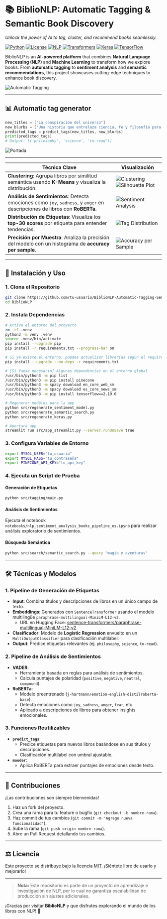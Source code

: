 # 📚 **BiblioNLP: Automatic Tagging & Semantic Book Discovery**

*Unlock the power of AI to tag, cluster, and recommend books seamlessly.*

[![Python](https://img.shields.io/badge/Python-3.9%2B-blue.svg)](https://www.python.org/)
[![License](https://img.shields.io/badge/License-MIT-yellow.svg)](LICENSE)
[![NLP](https://img.shields.io/badge/NLP-Sentiment%20Analysis-green)](https://www.nltk.org/)
[![Transformers](https://img.shields.io/badge/Transformers-Hugging%20Face-orange)](https://huggingface.co/)
[![Keras](https://img.shields.io/badge/Keras-Deep%20Learning-red)](https://keras.io/)
[![TensorFlow](https://img.shields.io/badge/TensorFlow-2.x-orange)](https://www.tensorflow.org/)

BiblioNLP is an **AI-powered platform** that combines **Natural Language Processing (NLP)** and **Machine Learning** to transform how we explore books. From **automatic tagging** to **sentiment analysis** and **semantic recommendations**, this project showcases cutting-edge techniques to enhance book discovery.

![Automatic Tagging](img/streamlit_app.jpg)

---

## 📊 Automatic tag generator

```python
new_titles = ["La conspiración del universo"]
new_blurbs = ["Una historia que entrelaza ciencia, fe y filosofía para revelar los secretos de la creación."]
predicted_tags = predict_tags(new_titles, new_blurbs)
print(predicted_tags)
# Output: [('philosophy', 'science', 'to-read')]
```

![Portada](img/tag_wordcloud.jpg)

---

| **Técnica Clave**                          | **Visualización**                                                                 |
|--------------------------------------------|-----------------------------------------------------------------------------------|
| **Clustering**: Agrupa libros por similitud semántica usando **K-Means** y visualiza la distribución. | ![Clustering](img/clustering_books.jpg) ![Silhouette Plot](img/silhouette_plot_no_tags.jpg) |
| **Análisis de Sentimientos**: Detecta emociones como `joy`, `sadness`, y `anger` en descripciones de libros con **RoBERTa**. | ![Sentiment Analysis](img/roberta-emotions.jpg)                                   |
| **Distribución de Etiquetas**: Visualiza los **top-30 scores** por etiqueta para entender tendencias. | ![Tag Distribution](img/tag_distribution.jpg)                                     |
| **Precisión por Muestra**: Analiza la precisión del modelo con un histograma de **accuracy per sample**. | ![Accuracy per Sample](img/accuracy_per_sample_hist.jpg)                          |

---

## 🚀 Instalación y Uso

### 1. Clona el Repositorio

```bash
git clone https://github.com/tu-usuario/BiblioNLP-Automatic-Tagging-Semantic-Book-Search.git
cd BiblioNLP
```

### 2. Instala Dependencias

```bash
# Activa el entorno del proyecto
rm -rf .venv
python3 -m venv .venv
source .venv/bin/activate
pip install --upgrade pip
pip install -r requirements.txt --progress-bar on

# Si ya existe el entorno, puedes actualizar librerías según el requirements
pip install --upgrade --no-deps -r requirements.txt

# [Si fuese necesario] Algunas dependencias en el entorno global
/usr/bin/python3 -m pip list
/usr/bin/python3 -m pip install pinecone
/usr/bin/python3 -m spacy download en_core_web_sm
/usr/bin/python3 -m spacy download es_core_news_sm
/usr/bin/python3 -m pip install tensorflow==2.19.0

# Regenerar modelos para la app
python src/regenerate_sentiment_model.py
python src/regenerate_semantic_search.py
python src/regenerate_keras.py

# Apertura app
streamlit run src/app_streamlit.py --server.runOnSave true
```

### 3. Configura Variables de Entorno

```bash
export MYSQL_USER="tu_usuario"
export MYSQL_PASS="tu_contraseña"
export PINECONE_API_KEY="tu_api_key"
```

### 4. Ejecuta un Script de Prueba

#### Generación de Etiquetas

```bash
python src/tagging/main.py
```

#### Análisis de Sentimientos

Ejecuta el notebook `notebooks/nlp_sentiment_analysis_books_pipeline_es.ipynb` para realizar análisis exploratorio de sentimientos.

#### Búsqueda Semántica

```bash
python src/search/semantic_search.py --query "magia y aventuras"
```

---

## 🛠 Técnicas y Modelos

### 1. **Pipeline de Generación de Etiquetas**

- **Input**: Combina títulos y descripciones de libros en un único campo de texto.
- **Embeddings**: Generados con `SentenceTransformer` usando el modelo multilingüe `paraphrase-multilingual-MiniLM-L12-v2`.
  - URL en Hugging Face: [sentence-transformers/paraphrase-multilingual-MiniLM-L12-v2](https://huggingface.co/sentence-transformers/paraphrase-multilingual-MiniLM-L12-v2)
- **Clasificador**: Modelo de **Logistic Regression** envuelto en un `MultiOutputClassifier` para clasificación multilabel.
- **Output**: Predice etiquetas relevantes (ej. `philosophy`, `science`, `to-read`).

### 2. **Pipeline de Análisis de Sentimientos**

- **VADER**:
  - Herramienta basada en reglas para análisis de sentimientos.
  - Calcula puntajes de polaridad (`positive`, `negative`, `neutral`, `compound`).
- **RoBERTa**:
  - Modelo preentrenado (`j-hartmann/emotion-english-distilroberta-base`).
  - Detecta emociones como `joy`, `sadness`, `anger`, `fear`, etc.
  - Aplicado a descripciones de libros para obtener insights emocionales.

### 3. **Funciones Reutilizables**

- **`predict_tags`**:
  - Predice etiquetas para nuevos libros basándose en sus títulos y descripciones.
  - Clasificación multilabel con umbral ajustable.
- **`mooder`**:
  - Aplica RoBERTa para extraer puntajes de emociones desde texto.

---

## 🙌 Contribuciones

¡Las contribuciones son siempre bienvenidas!

1. Haz un fork del proyecto.
2. Crea una rama para tu feature o bugfix (`git checkout -b nombre-rama`).
3. Haz commit de tus cambios (`git commit -m 'Agrego nueva funcionalidad'`).
4. Sube la rama (`git push origin nombre-rama`).
5. Abre un Pull Request detallando tus cambios.

---

## ⚖️ Licencia

Este proyecto se distribuye bajo la licencia [MIT](LICENSE). ¡Siéntete libre de usarlo y mejorarlo!

---

> **Nota:** Este repositorio es parte de un proyecto de aprendizaje e investigación de NLP, por lo cual no garantiza escalabilidad de producción sin ajustes adicionales.

¡Gracias por visitar **BiblioNLP** y que disfrutes explorando el mundo de los libros con NLP! 🎉